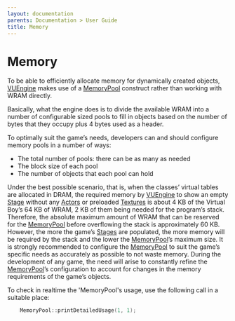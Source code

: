 ```yaml
---
layout: documentation
parents: Documentation > User Guide
title: Memory
---
```


# Memory

To be able to efficiently allocate memory for dynamically created objects, [VUEngine](https://github.com/VUEngine/VUEngine-Core) makes use of a [MemoryPool](/documentation/api/class-memorypool/) construct rather than working with WRAM directly.

Basically, what the engine does is to divide the available WRAM into a number of configurable sized pools to fill in objects based on the number of bytes that they occupy plus 4 bytes used as a header.

To optimally suit the game’s needs, developers can and should configure memory pools in a number of ways:

- The total number of pools: there can be as many as needed
- The block size of each pool
- The number of objects that each pool can hold

Under the best possible scenario, that is, when the classes’ virtual tables are allocated in DRAM, the required memory by [VUEngine](https://github.com/VUEngine/VUEngine-Core) to show an empty [Stage](/documentation/api/class-stage/) without any [Actors](/documentation/api/class-actor/) or preloaded [Textures](/documentation/api/class-texture/) is about 4 KB of the Virtual Boy’s 64 KB of WRAM, 2 KB of them being needed for the program’s stack. Therefore, the absolute maximum amount of WRAM that can be reserved for the [MemoryPool](/documentation/api/class-memorypool/) before overflowing the stack is approximately 60 KB. However, the more the game’s [Stages](/documentation/api/class-stage/) are populated, the more memory will be required by the stack and the lower the [MemoryPool](/documentation/api/class-memorypool/)’s maximum size.
It is strongly recommended to configure the [MemoryPool](/documentation/api/class-memorypool/) to suit the game’s specific needs as accurately as possible to not waste memory. During the development of any game, the need will arise to constantly refine the [MemoryPool](/documentation/api/class-memorypool/)’s configuration to account for changes in the memory requirements of the game’s objects.

To check in realtime the 'MemoryPool's usage, use the following call in a suitable place:

```cpp
    MemoryPool::printDetailedUsage(1, 1);
```
